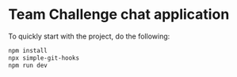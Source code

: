# Team Challenge chat application

To quickly start with the project, do the following:

```bash
npm install
npx simple-git-hooks
npm run dev
```
